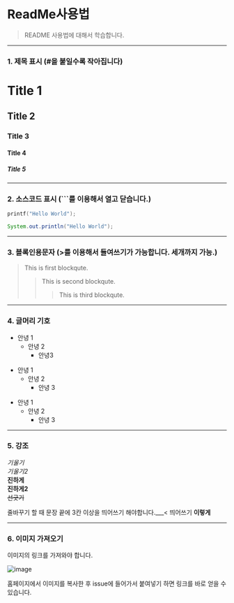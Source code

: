 # ReadMe사용법
> README 사용법에 대해서 학습합니다.

-----

### 1. 제목 표시 (#을 붙일수록 작아집니다)

# Title 1
## Title 2
### Title 3
#### Title 4
##### Title 5

-----

### 2. 소스코드 표시 (```를 이용해서 열고 닫습니다.)

``` c
printf("Hello World");
```
``` java
System.out.println("Hello World");
```

-----

### 3. 블록인용문자 (>를 이용해서 들여쓰기가 가능합니다. 세개까지 가능.)

> This is first blockqute.
>> This is second blockqute.
>>> This is third blockqute.

-----

### 4. 글머리 기호
- 안녕 1
  - 안녕 2
    - 안녕3
    
+ 안녕 1
  + 안녕 2
    + 안녕 3

* 안녕 1
  * 안녕 2
    * 안녕 3

---

### 5. 강조

*기울기*   
_기울기2_   
**진하게**   
__진하게2__   
~~선긋기~~      

줄바꾸기 할 때 문장 끝에 3칸 이상을 띄어쓰기 해야합니다.___< 띄어쓰기
**이렇게**

---

### 6. 이미지 가져오기

이미지의 링크를 가져와야 합니다.

![image](https://user-images.githubusercontent.com/76733288/110652214-81d81e00-81ff-11eb-8acf-18b0dfa89dfe.png)

홈페이지에서 이미지를 복사한 후 issue에 들어가서 붙여넣기 하면 링크를 바로 얻을 수 있습니다.
